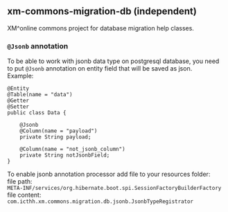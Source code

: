 ## xm-commons-migration-db (independent)
XM^online commons project for database migration help classes.

### `@Jsonb` annotation
To be able to work with jsonb data type on postgresql database, you need to put `@Jsonb` annotation on 
entity field that will be saved as json.<br/>
Example:
```
@Entity
@Table(name = "data")
@Getter
@Setter
public class Data {

    @Jsonb
    @Column(name = "payload")
    private String payload;
    
    @Column(name = "not_jsonb_column")
    private String notJsonbField;
}
```
To enable jsonb annotation processor add file to your resources folder:<br/>
file path:<br/>
`META-INF/services/org.hibernate.boot.spi.SessionFactoryBuilderFactory`<br/>
file content:<br/>
`com.icthh.xm.commons.migration.db.jsonb.JsonbTypeRegistrator`
